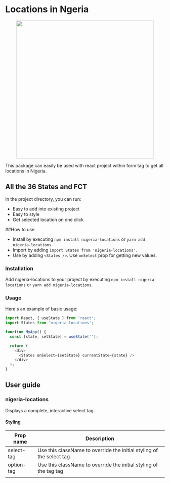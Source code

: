 # Locations in Ngeria

<div align="center">
  <img width="436" heigth="398" src="https://res.cloudinary.com/lucignation/image/upload/v1646863641/samples/Screen_Shot_2022-03-09_at_11.06.44_PM_g7rvgn.png">
</div>

This package can easily be used with react project within form tag to get all locations in Nigeria.

## All the 36 States and FCT

In the project directory, you can run:

- Easy to add into existing project
- Easy to style
- Get selected location on one click

##How to use

- Install by executing `npm install nigeria-locations` or `yarn add nigeria-locations`.
- Import by adding `import States from 'nigeria-locations'`.
- Use by adding `<States />`. Use `onSelect` prop for getting new values.

### Installation

Add nigeria-locations to your project by executing `npm install nigeria-locations` or `yarn add nigeria-locations`.

### Usage

Here's an example of basic usage:

```js
import React, { useState } from 'react';
import States from 'nigeria-locations';

function MyApp() {
  const [state, setState] = useState('');

  return (
    <div>
      <States onSelect={setState} currentState={state} />
    </div>
  );
}
```

## User guide

### nigeria-locations

Displays a complete, interactive select tag.

#### Styling

| Prop name  | Description                                                          |
| ---------- | -------------------------------------------------------------------- |
| select-tag | Use this className to override the initial styling of the select tag |
| option-tag | Use this className to override the initial styling of the tag tag    |
|            |
